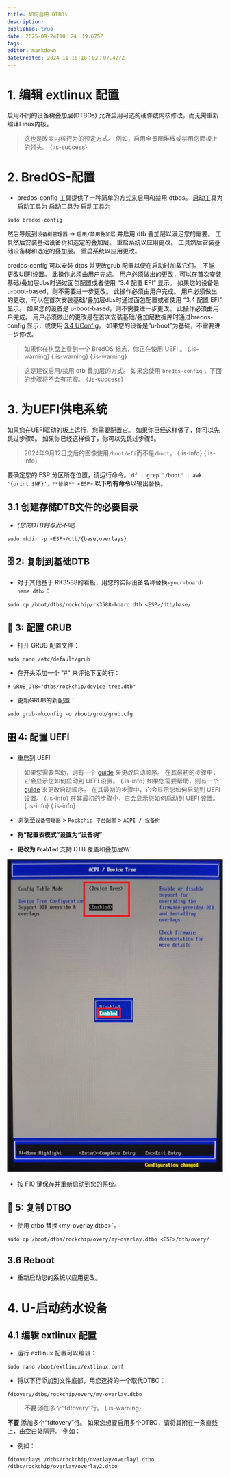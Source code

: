 ```yaml
---
title: 如何启用 DTBOs
description:
published: true
date: 2025-09-24T10：24：19.675Z
tags:
editor: markdown
dateCreated: 2024-11-10T18：02：07.427Z
---
```


# 1. 编辑 extlinux 配置

启用不同的设备树叠加层(DTBOs) 允许启用可选的硬件或内核修改，而无需重新编译Linux内核。

> 这也是改变内核行为的预定方式。 例如，启用全景图堆栈或禁用您面板上的领头。
> {.is-success}

# 2. BredOS-配置

- bredos-config 工具提供了一种简单的方式来启用和禁用 dtbos。 启动工具为 启动工具为 启动工具为 启动工具为

```
sudo bredos-config
```

然后导航到`设备树管理器` -> `启用/禁用叠加层` 并启用 dtb 叠加层以满足您的需要。 工具然后安装基础设备树和选定的叠加层。 重启系统以应用更改。 工具然后安装基础设备树和选定的叠加层。 重启系统以应用更改。

bredos-config 可以安装 dtbs 并更改grub 配置以便在启动时加载它们。_不能_更改UEFI设置。 此操作必须由用户完成。 用户必须做出的更改，可以在首次安装基础/叠加层dbs时通过面包配置或者使用 “3.4 配置 EFI” 显示。 如果您的设备是 u-boot-based，则不需要进一步更改。 此操作必须由用户完成。 用户必须做出的更改，可以在首次安装基础/叠加层dbs时通过面包配置或者使用 “3.4 配置 EFI” 显示。 如果您的设备是 u-boot-based，则不需要进一步更改。 此操作必须由用户完成。 用户必须做出的更改是在首次安装基础/叠加层数据库时通过bredos-config 显示，或使用 [3.4 UConfig](#h-34-configure-uefi)。 如果您的设备是“u-boot”为基础，不需要进一步修改。

> 如果你在棋盘上看到一个 BredOS 标志，你正在使用 UEFI 。
> {.is-warning}
> {.is-warning}
> {.is-warning}

> 这是建议启用/禁用 dtb 叠加层的方式。 如果您使用 `bredos-config` ，下面的步骤将不会有花蜜。
> {.is-success}

# 3. 为UEFI供电系统

如果您在UEFI驱动的板上运行，您需要配置它。
如果你已经这样做了，你可以先跳过步骤5。 如果你已经这样做了，你可以先跳过步骤5。

> 2024年9月12日之后的图像使用`/boot/efi`而不是`/boot`。
> {.is-info}
> {.is-info}

要确定您的 ESP 分区所在位置，请运行命令。
`df | grep "/boot" | awk '{print $NF}'，**替换** <ESP>` **以下所有命令**以输出替换。

## 3.1 创建存储DTB文件的必要目录

- _(您的DTB将与此不同)_

```
sudo mkdir -p <ESP>/dtb/{base,overlays}
```

## 🗄️ 2: 复制到基础DTB

- 对于其他基于 RK3588的看板，用您的实际设备名称替换`<your-board-name.dtb>`：

```
sudo cp /boot/dtbs/rockchip/rk3588-board.dtb <ESP>/dtb/base/
```

## 🫘 3: 配置 GRUB

- 打开 GRUB 配置文件：

```
sudo nano /etc/default/grub
```

- 在开头添加一个 "#" 来评论下面的行：

```
# GRUB_DTB="dtbs/rockchip/device-tree.dtb"
```

- 更新GRUB的新配置：

```
sudo grub-mkconfig -o /boot/grub/grub.cfg
```

## 🎛️ 4: 配置 UEFI

- 重启到 UEFI

> 如果您需要帮助，则有一个 [guide](/en/how-to/change-default-boot-order-rk3588) 来更改启动顺序。 在其最初的步骤中，它会显示您如何启动到 UEFI 设置。
> {.is-info} 如果您需要帮助，则有一个 [guide](/en/how-to/change-default-boot-order-rk3588) 来更改启动顺序。 在其最初的步骤中，它会显示您如何启动到 UEFI 设置。
> {.is-info} 在其最初的步骤中，它会显示您如何启动到 UEFI 设置。
> {.is-info}
> {.is-info}

- 浏览至`设备管理器` > `Rockchip 平台配置` > `ACPI / 设备树`

- **将“配置表模式”设置为“设备树”**

- **更改为 `Enabled`** 支持 DTB 覆盖和叠加层\\\\\\\`

![](/panthor/enable_tree_dtb_in_uefi.jpg)

- 按 F10 键保存并重新启动到您的系统。

## 🔄 5: 复制 DTBO

- 使用 dtbo 替换<my-overlay.dtbo>\`。

```
sudo cp /boot/dtbs/rockchip/overy/my-overlay.dtbo <ESP>/dtb/overy/
```

## 3.6 Reboot

- 重新启动您的系统以应用更改。

# 4. U-启动药水设备

## 4.1 编辑 extlinux 配置

- 运行 extlinux 配置可以编辑：

```
sudo nano /boot/extlinux/extlinux.conf
```

- 将以下行添加到文件底部，用您选择的一个取代DTBO：

```
fdtovery/dtbs/rockchip/overy/my-overlay.dtbo
```

> **不要** 添加多个“fdtovery”行。
> {.is-warning}

**不要** 添加多个“fdtovery”行。
如果您想要启用多个DTBO，请将其附在一条直线上，由空白处隔开。
例如：

- 例如：

```
fdtoverlays /dtbs/rockchip/overlay/overlay1.dtbo /dtbs/rockchip/overlay/overlay2.dtbo
```

